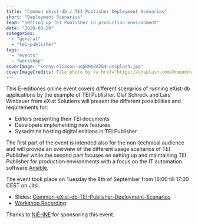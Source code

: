 ```yaml
---
title: "Common eXist-db / TEI Publisher Deployment Scenarios"
short: "Deployment Scenarios"
lead: "Setting up TEI Publisher in production environment"
date: "2020-08-29"
categories: 
  - "general"
  - "tei-publisher"
tags:
  - "events"
  - "workshop"
coverImage: "kenny-eliason-uq5RMAZdZG4-unsplash.jpg"
coverImageCredits: Tile photo by <a href="https://unsplash.com/@neonbrand?utm_source=unsplash&utm_medium=referral&utm_content=creditCopyText" target="unsplash">Kenny Eliason</a> on <a href="https://unsplash.com/s/photos/hosting?utm_source=unsplash&utm_medium=referral&utm_content=creditCopyText" target="unsplash">Unsplash</a>
---
```


This E-editiones online event covers different scenarios of running eXist-db applications by the example of TEI Publisher. Olaf Schreck and Lars Windauer from eXist Solutions will present the different possibilities and requirements for:

- Editors presenting their TEI documents
- Developers implementing new features
- Sysadmins hosting digital editions in TEI Publisher

The first part of the event is intended also for the non-technical audience and will provide an overview of the different usage scenarios of TEI Publisher while the second part focuses on setting up and maintaining TEI Publisher for production environments with a focus on the IT automation software [Ansible](https://www.ansible.com/).

The event took place on Tuesday the 8th of September from 16:00 till 17:00 CEST on Jitsi.

- Slides: [Common-eXist-db-TEI-Publisher-Deployment-Scenarios](https://e-editiones.org/wp-content/uploads/2020/08/Common-eXist-db-TEI-Publisher-Deployment-Scenarios.pdf)
- [Workshop Recording](https://youtu.be/sA7H2f6zKmI)

Thanks to [NIE-INE](https://www.nie-ine.ch/) for sponsoring this event.